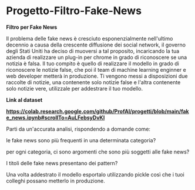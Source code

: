 # Progetto-Filtro-Fake-News

**Filtro per Fake News**

Il problema delle fake news è cresciuto esponenzialmente nell'ultimo decennio a causa della crescente diffusione dei social network, il governo degli Stati Uniti ha deciso di muoversi a tal proposito, incaricando la tua azienda di realizzare un plug-in per chrome in grado di riconoscere se una notizia è falsa. Il tuo compito è quello di realizzare il modello in grado di riconoscere le notizie false, che poi il team di machine learning enginner e web developer metterà in produzione. Ti vengono messi a disposizioni due raccolte di notizie, una contenente solo notizie false e l'altra contenente solo notizie vere, utilizzale per addestrare il tuo modello.

**Link al dataset**

**https://colab.research.google.com/github/ProfAI/progetti/blob/main/fake_news.ipynb#scrollTo=AuLFebsyDvKI**

Parti da un'accurata analisi, rispondendo a domande come:

le fake news sono più frequenti in una determinata categoria?

per ogni categoria, ci sono argomenti che sono più soggetti alle fake news?

I titoli delle fake news presentano dei pattern?

Una volta addestrato il modello esportalo utilizzando pickle così che i tuoi colleghi possano metterlo in produzione.

